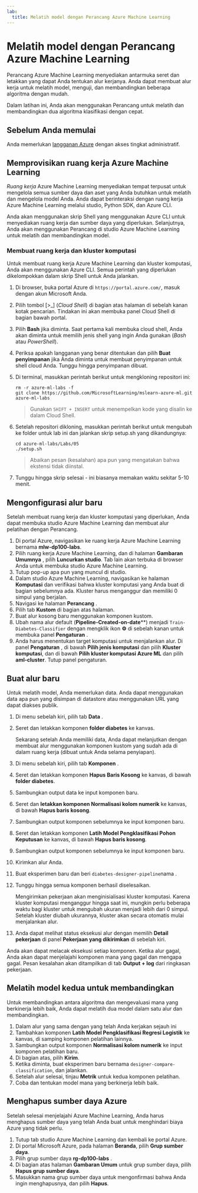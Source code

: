 ```yaml
---
lab:
  title: Melatih model dengan Perancang Azure Machine Learning
---
```


# Melatih model dengan Perancang Azure Machine Learning

Perancang Azure Machine Learning menyediakan antarmuka seret dan letakkan yang dapat Anda tentukan alur kerjanya. Anda dapat membuat alur kerja untuk melatih model, menguji, dan membandingkan beberapa algoritma dengan mudah.

Dalam latihan ini, Anda akan menggunakan Perancang untuk melatih dan membandingkan dua algoritma klasifikasi dengan cepat.

## Sebelum Anda memulai

Anda memerlukan [langganan Azure](https://azure.microsoft.com/free?azure-portal=true) dengan akses tingkat administratif.

## Memprovisikan ruang kerja Azure Machine Learning

*Ruang kerja* Azure Machine Learning menyediakan tempat terpusat untuk mengelola semua sumber daya dan aset yang Anda butuhkan untuk melatih dan mengelola model Anda. Anda dapat berinteraksi dengan ruang kerja Azure Machine Learning melalui studio, Python SDK, dan Azure CLI. 

Anda akan menggunakan skrip Shell yang menggunakan Azure CLI untuk menyediakan ruang kerja dan sumber daya yang diperlukan. Selanjutnya, Anda akan menggunakan Perancang di studio Azure Machine Learning untuk melatih dan membandingkan model.

### Membuat ruang kerja dan kluster komputasi

Untuk membuat ruang kerja Azure Machine Learning dan kluster komputasi, Anda akan menggunakan Azure CLI. Semua perintah yang diperlukan dikelompokkan dalam skrip Shell untuk Anda jalankan.

1. Di browser, buka portal Azure di `https://portal.azure.com/`, masuk dengan akun Microsoft Anda.
1. Pilih tombol \[>_] (*Cloud Shell*) di bagian atas halaman di sebelah kanan kotak pencarian. Tindakan ini akan membuka panel Cloud Shell di bagian bawah portal.
1. Pilih **Bash** jika diminta. Saat pertama kali membuka cloud shell, Anda akan diminta untuk memilih jenis shell yang ingin Anda gunakan (*Bash* atau *PowerShell*). 
1. Periksa apakah langganan yang benar ditentukan dan pilih **Buat penyimpanan** jika Anda diminta untuk membuat penyimpanan untuk shell cloud Anda. Tunggu hingga penyimpanan dibuat.
1. Di terminal, masukkan perintah berikut untuk mengkloning repositori ini:

    ```azurecli
    rm -r azure-ml-labs -f
    git clone https://github.com/MicrosoftLearning/mslearn-azure-ml.git azure-ml-labs
    ```

    > Gunakan `SHIFT + INSERT` untuk menempelkan kode yang disalin ke dalam Cloud Shell. 

1. Setelah repositori dikloning, masukkan perintah berikut untuk mengubah ke folder untuk lab ini dan jalankan skrip setup.sh yang dikandungnya:

    ```azurecli
    cd azure-ml-labs/Labs/05
    ./setup.sh
    ```

    > Abaikan pesan (kesalahan) apa pun yang mengatakan bahwa ekstensi tidak diinstal. 

1. Tunggu hingga skrip selesai - ini biasanya memakan waktu sekitar 5-10 menit. 

## Mengonfigurasi alur baru

Setelah membuat ruang kerja dan kluster komputasi yang diperlukan, Anda dapat membuka studio Azure Machine Learning dan membuat alur pelatihan dengan Perancang. 

1. Di portal Azure, navigasikan ke ruang kerja Azure Machine Learning bernama **mlw-dp100-labs**.
1. Pilih ruang kerja Azure Machine Learning, dan di halaman **Gambaran Umumnya** , pilih **Luncurkan studio**. Tab lain akan terbuka di browser Anda untuk membuka studio Azure Machine Learning.
1. Tutup pop-up apa pun yang muncul di studio.
1. Dalam studio Azure Machine Learning, navigasikan ke halaman **Komputasi** dan verifikasi bahwa kluster komputasi yang Anda buat di bagian sebelumnya ada. Kluster harus menganggur dan memiliki 0 simpul yang berjalan.
1. Navigasi ke halaman **Perancang** .
1. Pilih tab **Kustom** di bagian atas halaman.
1. Buat alur kosong baru menggunakan komponen kustom.
1. Ubah nama alur default (**Pipeline-Created-on-date****) menjadi `Train-Diabetes-Classifier` dengan mengklik ikon **&#9881;** di sebelah kanan untuk membuka panel **Pengaturan** .
1. Anda harus menentukan target komputasi untuk menjalankan alur. Di panel **Pengaturan** , di bawah **Pilih jenis komputasi** dan pilih **Kluster komputasi**, dan di bawah **Pilih kluster komputasi Azure ML** dan pilih **aml-cluster**. Tutup panel pengaturan.

## Buat alur baru
Untuk melatih model, Anda memerlukan data. Anda dapat menggunakan data apa pun yang disimpan di datastore atau menggunakan URL yang dapat diakses publik.

1. Di menu sebelah kiri, pilih tab **Data** .
1. Seret dan letakkan komponen **folder diabetes** ke kanvas.

    Sekarang setelah Anda memiliki data, Anda dapat melanjutkan dengan membuat alur menggunakan komponen kustom yang sudah ada di dalam ruang kerja (dibuat untuk Anda selama penyiapan).

1. Di menu sebelah kiri, pilih tab **Komponen** .
1. Seret dan letakkan komponen **Hapus Baris Kosong** ke kanvas, di bawah **folder diabetes**. 
1. Sambungkan output data ke input komponen baru.
1. Seret dan **letakkan komponen Normalisasi kolom numerik** ke kanvas, di bawah **Hapus baris kosong**. 
1. Sambungkan output komponen sebelumnya ke input komponen baru.
1. Seret dan letakkan komponen **Latih Model Pengklasifikasi Pohon Keputusan** ke kanvas, di bawah **Hapus baris kosong**.
1. Sambungkan output komponen sebelumnya ke input komponen baru. 
1. Kirimkan alur Anda. 
1. Buat eksperimen baru dan beri `diabetes-designer-pipeline`nama . 
1. Tunggu hingga semua komponen berhasil diselesaikan.

    Mengirimkan pekerjaan akan menginisialisasi kluster komputasi. Karena kluster komputasi menganggur hingga saat ini, mungkin perlu beberapa waktu bagi kluster untuk mengubah ukuran menjadi lebih dari 0 simpul. Setelah kluster diubah ukurannya, kluster akan secara otomatis mulai menjalankan alur. 

1. Anda dapat melihat status eksekusi alur dengan memilih **Detail pekerjaan** di panel **Pekerjaan yang dikirimkan** di sebelah kiri.

Anda akan dapat melacak eksekusi setiap komponen. Ketika alur gagal, Anda akan dapat menjelajahi komponen mana yang gagal dan mengapa gagal. Pesan kesalahan akan ditampilkan di tab **Output + log** dari ringkasan pekerjaan. 

## Melatih model kedua untuk membandingkan

Untuk membandingkan antara algoritma dan mengevaluasi mana yang berkinerja lebih baik, Anda dapat melatih dua model dalam satu alur dan membandingkan.

1. Dalam alur yang sama dengan yang telah Anda kerjakan sejauh ini
1. Tambahkan komponen **Latih Model Pengklasifikasi Regresi Logistik** ke kanvas, di samping komponen pelatihan lainnya.
1. Sambungkan output komponen **Normalisasi kolom numerik** ke input komponen pelatihan baru. 
1. Di bagian atas, pilih **Kirim**. 
1. Ketika diminta, buat eksperimen baru bernama `designer-compare-classification`, dan jalankan.  
1. Setelah alur selesai, tinjau **Metrik** untuk kedua komponen pelatihan.
1. Coba dan tentukan model mana yang berkinerja lebih baik.

## Menghapus sumber daya Azure

Setelah selesai menjelajahi Azure Machine Learning, Anda harus menghapus sumber daya yang telah Anda buat untuk menghindari biaya Azure yang tidak perlu.

1. Tutup tab studio Azure Machine Learning dan kembali ke portal Azure.
1. Di portal Microsoft Azure, pada halaman **Beranda**, pilih **Grup sumber daya**.
1. Pilih grup sumber daya **rg-dp100-labs** .
1. Di bagian atas halaman **Gambaran Umum** untuk grup sumber daya, pilih **Hapus grup sumber daya**. 
1. Masukkan nama grup sumber daya untuk mengonfirmasi bahwa Anda ingin menghapusnya, dan pilih **Hapus**.